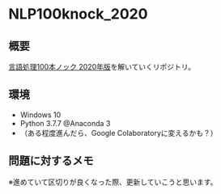 # NLP100knock_2020

## 概要

[言語処理100本ノック 2020年版](https://nlp100.github.io/ja/)を解いていくリポジトリ。

## 環境

* Windows 10
* Python 3.7.7 @Anaconda 3
* （ある程度進んだら、Google Colaboratoryに変えるかも？）

## 問題に対するメモ

※進めていて区切りが良くなった際、更新していこうと思います。